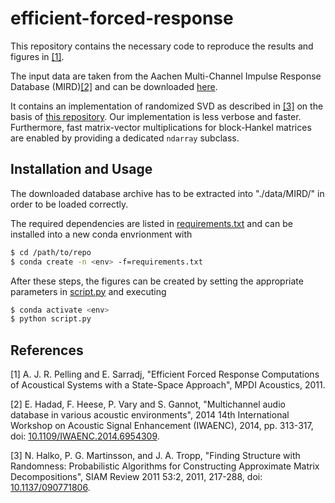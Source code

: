 # efficient-forced-response
This repository contains the necessary code to reproduce the results and figures in [[1]](#1).

The input data are taken from the Aachen Multi-Channel Impulse Response Database (MIRD)[[2]](#2) and can be downloaded [here](https://www.iks.rwth-aachen.de/fileadmin/user_upload/downloads/forschung/tools-downloads/Impulse_response_Acoustic_Lab_Bar-Ilan_University__Reverberation_0.160s__3-3-3-8-3-3-3.zip "MIRD Database").

It contains an implementation of randomized SVD as described in [[3]](#3) on the basis of [this repository](https://github.com/gwgundersen/randomized-svd). Our implementation is less verbose and faster. Furthermore, fast matrix-vector multiplications for block-Hankel matrices are enabled by providing a dedicated `ndarray` subclass.

## Installation and Usage
The downloaded database archive has to be extracted into "./data/MIRD/" in order to be loaded correctly.

The required dependencies are listed in [requirements.txt](requirements.txt) and can be installed into a new conda envrionment with
```bash
$ cd /path/to/repo
$ conda create -n <env> -f=requirements.txt
```

After these steps, the figures can be created by setting the appropriate parameters in [script.py](script.py) and executing
```bash
$ conda activate <env>
$ python script.py
```

## References
<a id = "1">[1]</a>
A. J. R. Pelling and E. Sarradj, "Efficient Forced Response Computations of Acoustical Systems
with a State-Space Approach", MPDI Acoustics, 2011.

<a id = "2">[2]</a>
E. Hadad, F. Heese, P. Vary and S. Gannot, "Multichannel audio database in various acoustic environments", 2014 14th International Workshop on Acoustic Signal Enhancement (IWAENC), 2014, pp. 313-317, doi: [10.1109/IWAENC.2014.6954309](https://doi.org/10.1109/IWAENC.2014.6954309).

<a id = "3">[3]</a>
N. Halko, P. G. Martinsson, and J. A. Tropp, "Finding Structure with Randomness: Probabilistic Algorithms for Constructing Approximate Matrix Decompositions", SIAM Review 2011 53:2, 2011, 217-288, doi: [10.1137/090771806](https://doi.org/10.1137/090771806).
